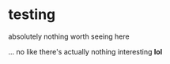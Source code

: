 testing
=======

absolutely nothing worth seeing here

... no like there's actually nothing interesting **lol**
